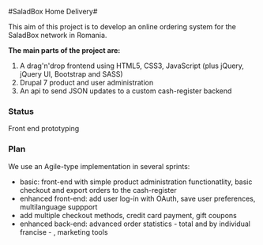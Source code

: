 #SaladBox Home Delivery#

This aim of this project is to develop an online ordering system for the SaladBox network in Romania.

**The main parts of the project are:**

1. A drag'n'drop frontend using HTML5, CSS3, JavaScript (plus jQuery, jQuery UI, Bootstrap and SASS)
1. Drupal 7 product and user administration 
2. An api to send JSON updates to a custom cash-register backend

### Status ###

Front end prototyping

### Plan ###

We use an Agile-type implementation in several sprints:

- basic: front-end with simple product administration functionatlity, basic checkout and export orders to the cash-register
- enhanced front-end: add user log-in with OAuth, save user preferences, multilanguage suppport
- add multiple checkout methods, credit card payment, gift coupons
- enhanced back-end: advanced order statistics - total and by individual francise - , marketing tools